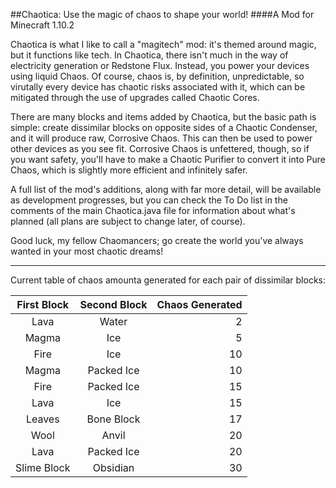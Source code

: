 ##Chaotica: Use the magic of chaos to shape your world!
####A Mod for Minecraft 1.10.2

Chaotica is what I like to call a "magitech" mod: it's themed around magic, but it functions like tech.
In Chaotica, there isn't much in the way of electricity generation or Redstone Flux. Instead, you power your devices using liquid Chaos. Of course, chaos is, by definition, unpredictable, so virutally every device has chaotic risks associated with it, which can be mitigated through the use of upgrades called Chaotic Cores.

There are many blocks and items added by Chaotica, but the basic path is simple: create dissimilar blocks on opposite sides of a Chaotic Condenser, and it will produce raw, Corrosive Chaos. This can then be used to power other devices as you see fit. Corrosive Chaos is unfettered, though, so if you want safety, you'll have to make a Chaotic Purifier to convert it into Pure Chaos, which is slightly more efficient and infinitely safer.

A full list of the mod's additions, along with far more detail, will be available as development progresses, but you can check the To Do list in the comments of the main Chaotica.java file for information about what's planned (all plans are subject to change later, of course).

Good luck, my fellow Chaomancers; go create the world you've always wanted in your most chaotic dreams!

**********************

Current table of chaos amounta generated for each pair of dissimilar blocks:

|First Block|Second Block|Chaos Generated|
|:---------:|:----------:|--------------:|
|Lava|Water|2|
|Magma|Ice|5|
|Fire|Ice|10|
|Magma|Packed Ice|10|
|Fire|Packed Ice|15|
|Lava|Ice|15|
|Leaves|Bone Block|17
|Wool|Anvil|20|
|Lava|Packed Ice|20|
|Slime Block|Obsidian|30|